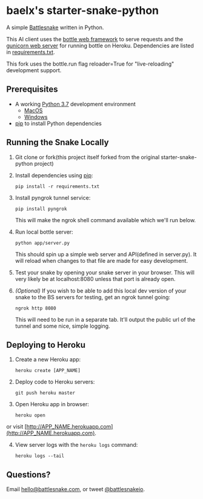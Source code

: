 


# baelx's starter-snake-python

A simple [Battlesnake](http://play.battlesnake.com) written in Python.

This AI client uses the [bottle web framework](http://bottlepy.org/docs/dev/index.html) to serve requests and the [gunicorn web server](http://gunicorn.org/) for running bottle on Heroku. Dependencies are listed in [requirements.txt](requirements.txt).

This fork uses the bottle.run flag reloader=True for "live-reloading" development support. 

## Prerequisites

- A working [Python 3.7](https://www.python.org/downloads/) development environment
  - [MacOS](http://hackercodex.com/guide/python-development-environment-on-mac-osx/)
  - [Windows](https://docs.battlesnake.com/tutorials/python)
- [pip](https://pip.pypa.io/en/latest/installing.html) to install Python dependencies

## Running the Snake Locally

1. Git clone or fork(this project itself forked from the original starter-snake-python project)

2. Install dependencies using [pip](https://pip.pypa.io/en/latest/installing.html):

    ```shell
    pip install -r requirements.txt
    ```
3. Install pyngrok tunnel service:

    ```shell
    pip install pyngrok
    ```
    This will make the ngrok shell command available which we'll run below.

4. Run local bottle server:

    ```shell
    python app/server.py
    ```
    This should spin up a simple web server and API(defined in server.py). It will reload when changes to that file are made for easy development.

5. Test your snake by opening your snake server in your browser. This will very likely be at localhost:8080 unless that port is already open.

6. *(Optional)* If you wish to be able to add this local dev version of your snake to the BS servers for testing, get an ngrok tunnel going:

    ```shell
    ngrok http 8080
    ```

    This will need to be run in a separate tab. It'll output the public url of the tunnel and some nice, simple logging.

## Deploying to Heroku

1. Create a new Heroku app:

    ```shell
    heroku create [APP_NAME]
    ```

2. Deploy code to Heroku servers:

    ```shell
    git push heroku master
    ```

3. Open Heroku app in browser:

    ```shell
    heroku open
    ```

or visit [http://APP_NAME.herokuapp.com](http://APP_NAME.herokuapp.com).

4. View server logs with the `heroku logs` command:

    ```shell
    heroku logs --tail
    ```

## Questions?

Email [hello@battlesnake.com](mailto:hello@battlesnake.com), or tweet [@battlesnakeio](http://twitter.com/battlesnakeio).
